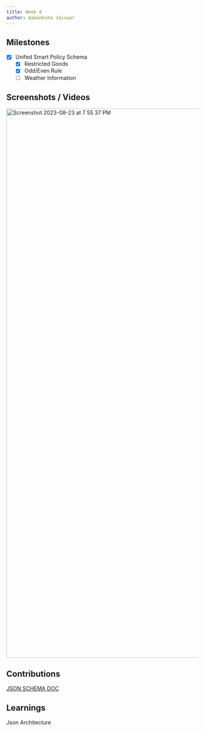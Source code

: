 ```yaml
---
title: Week 6
author: Aakanksha Jaiswar
---
```


## Milestones
- [x] Unifed Smart Policy Schema
  - [x] Restricted Goods
  - [x] Odd/Even Rule
  - [ ] Weather Information

## Screenshots / Videos 
<img width="1440" alt="Screenshot 2023-08-23 at 7 55 37 PM" src="https://github.com/aakanksha1801/c4gt-milestones/assets/84894401/c9eb6c52-a6b4-468e-81cf-262071e4cd5a">

## Contributions
[JSON SCHEMA DOC](https://docs.google.com/document/d/142uKGhj3buM0ypDwOLhMCBdtrDSAMsU66-qgXJqqRUA/edit?usp=sharing)
## Learnings
Json Architecture
